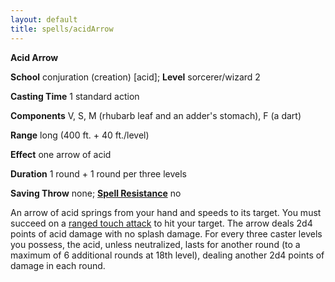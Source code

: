 ```yaml
---
layout: default
title: spells/acidArrow
---
```

 **Acid Arrow**

**School** conjuration (creation) [acid]; **Level** sorcerer/wizard 2

**Casting Time** 1 standard action

**Components** V, S, M (rhubarb leaf and an adder's stomach), F (a dart)

**Range** long (400 ft. + 40 ft./level)

**Effect** one arrow of acid

**Duration** 1 round + 1 round per three levels

**Saving Throw** none; **[Spell Resistance](../glossary#_spell-resistance)** no

An arrow of acid springs from your hand and speeds to its target. You must succeed on a [ranged touch attack](../combat#_ranged-touch-spells-in-combat-95) to hit your target. The arrow deals 2d4 points of acid damage with no splash damage. For every three caster levels you possess, the acid, unless neutralized, lasts for another round (to a maximum of 6 additional rounds at 18th level), dealing another 2d4 points of damage in each round.

